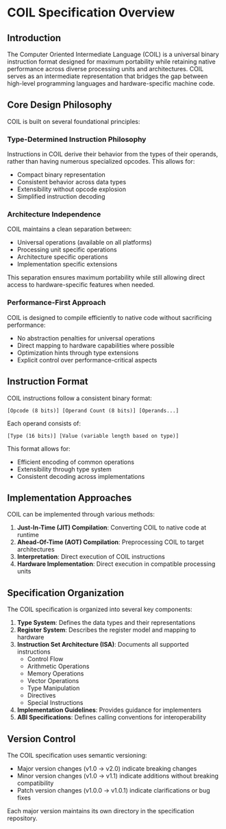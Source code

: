 # COIL Specification Overview

## Introduction

The Computer Oriented Intermediate Language (COIL) is a universal binary instruction format designed for maximum portability while retaining native performance across diverse processing units and architectures. COIL serves as an intermediate representation that bridges the gap between high-level programming languages and hardware-specific machine code.

## Core Design Philosophy

COIL is built on several foundational principles:

### Type-Determined Instruction Philosophy

Instructions in COIL derive their behavior from the types of their operands, rather than having numerous specialized opcodes. This allows for:

- Compact binary representation
- Consistent behavior across data types
- Extensibility without opcode explosion
- Simplified instruction decoding

### Architecture Independence

COIL maintains a clean separation between:

- Universal operations (available on all platforms)
- Processing unit specific operations
- Architecture specific operations
- Implementation specific extensions

This separation ensures maximum portability while still allowing direct access to hardware-specific features when needed.

### Performance-First Approach

COIL is designed to compile efficiently to native code without sacrificing performance:

- No abstraction penalties for universal operations
- Direct mapping to hardware capabilities where possible
- Optimization hints through type extensions
- Explicit control over performance-critical aspects

## Instruction Format

COIL instructions follow a consistent binary format:

```
[Opcode (8 bits)] [Operand Count (8 bits)] [Operands...]
```

Each operand consists of:
```
[Type (16 bits)] [Value (variable length based on type)]
```

This format allows for:
- Efficient encoding of common operations
- Extensibility through type system
- Consistent decoding across implementations

## Implementation Approaches

COIL can be implemented through various methods:

1. **Just-In-Time (JIT) Compilation**: Converting COIL to native code at runtime
2. **Ahead-Of-Time (AOT) Compilation**: Preprocessing COIL to target architectures
3. **Interpretation**: Direct execution of COIL instructions
4. **Hardware Implementation**: Direct execution in compatible processing units

## Specification Organization

The COIL specification is organized into several key components:

1. **Type System**: Defines the data types and their representations
2. **Register System**: Describes the register model and mapping to hardware
3. **Instruction Set Architecture (ISA)**: Documents all supported instructions
   - Control Flow
   - Arithmetic Operations
   - Memory Operations
   - Vector Operations
   - Type Manipulation
   - Directives
   - Special Instructions
4. **Implementation Guidelines**: Provides guidance for implementers
5. **ABI Specifications**: Defines calling conventions for interoperability

## Version Control

The COIL specification uses semantic versioning:

- Major version changes (v1.0 → v2.0) indicate breaking changes
- Minor version changes (v1.0 → v1.1) indicate additions without breaking compatibility
- Patch version changes (v1.0.0 → v1.0.1) indicate clarifications or bug fixes

Each major version maintains its own directory in the specification repository.